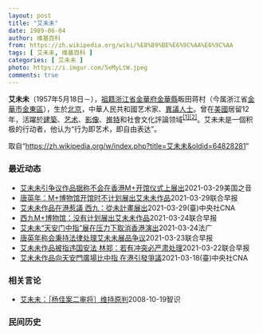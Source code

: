 ```yaml
---
layout: post
title: "艾未未"
date: 1989-06-04
author: 维基百科
from: https://zh.wikipedia.org/wiki/%E8%89%BE%E6%9C%AA%E6%9C%AA
tags: [ 艾未未, 维基百科 ]
categories: [ 艾未未 ]
photo: https://i.imgur.com/SeMyLtW.jpeg
comments: true
---
```

<div class="mw-parser-output">

<p><b>艾未未</b>（1957年5月18日<span class="useeditintro" title="Template:BLP editintro">－</span>），<a href="/wiki/%E7%A5%96%E7%B1%8D" title="祖籍">祖籍</a><a href="/wiki/%E6%B5%99%E6%B1%9F%E7%9C%81" title="浙江省">浙江省</a><a href="/wiki/%E9%87%91%E8%8F%AF%E5%BA%9C" class="mw-redirect" title="金華府">金華府</a><a href="/wiki/%E9%87%91%E8%8F%AF%E7%B8%A3" title="金華縣">金華縣</a>畈田蒋村（今属浙江省<a href="/wiki/%E9%87%91%E8%8F%AF%E5%B8%82" class="mw-redirect" title="金華市">金華市</a><a href="/wiki/%E9%87%91%E6%9D%B1%E5%8D%80" class="mw-redirect" title="金東區">金東區</a>），生於<a href="/wiki/%E5%8C%97%E4%BA%AC" class="mw-redirect" title="北京">北京</a>，中華人民共和國艺术家、<a href="/wiki/%E4%B8%AD%E8%8F%AF%E4%BA%BA%E6%B0%91%E5%85%B1%E5%92%8C%E5%9C%8B%E6%8C%81%E4%B8%8D%E5%90%8C%E6%94%BF%E8%A6%8B%E8%80%85%E5%88%97%E8%A1%A8" class="mw-redirect" title="中華人民共和國持不同政見者列表">異議人士</a>。曾在<a href="/wiki/%E7%BE%8E%E5%9C%8B" class="mw-redirect" title="美國">美國</a>居留12年，活躍於<a href="/wiki/%E5%BB%BA%E7%AF%89" class="mw-redirect" title="建築">建築</a>、<a href="/wiki/%E8%89%BA%E6%9C%AF" title="艺术">艺术</a>、<a href="/wiki/%E5%BD%B1%E5%83%8F" class="mw-redirect" title="影像">影像</a>、<a href="/wiki/%E6%8E%A8%E7%89%B9" class="mw-redirect" title="推特">推特</a>和社會文化評論领域<sup id="cite_ref-1" class="reference"><a href="#cite_note-1">[1]</a></sup><sup id="cite_ref-2" class="reference"><a href="#cite_note-2">[2]</a></sup>。艾未未是一個积极的行动者，他认为“行为即艺术，即自由表达”。
</p>
</div><noscript><img src="//zh.wikipedia.org/wiki/Special:CentralAutoLogin/start?type=1x1" alt="" title="" width="1" height="1" style="border: none; position: absolute;"></noscript>
<div class="printfooter">取自“<a dir="ltr" href="https://zh.wikipedia.org/w/index.php?title=艾未未&amp;oldid=64828281">https://zh.wikipedia.org/w/index.php?title=艾未未&amp;oldid=64828281</a>”</div><div id="recent-news"><h3>最近动态</h3><ul><li><a href="https://nodebe4.github.io/waimei/2021-03-29/%E8%89%BE%E6%9C%AA%E6%9C%AA%E5%BC%95%E4%BA%89%E8%AE%AE%E4%BD%9C%E5%93%81%E6%8D%AE%E7%A7%B0%E4%B8%8D%E4%BC%9A%E5%9C%A8%E9%A6%99%E6%B8%AFM+%E5%BC%80%E9%A6%86%E4%BB%AA%E5%BC%8F%E4%B8%8A%E5%B1%95%E5%87%BA" title="艾未未引争议作品据称不会在香港M+开馆仪式上展出—— Mon, 29 Mar 2021 12:58:42 GMT 资料照：中国异议艺术家艾未未 中国异议艺术家艾未未引起争议的作品据报将不会在香港...">艾未未引争议作品据称不会在香港M+开馆仪式上展出</a><time>2021-03-29</time><a class="tag">美国之音</a></li>
<li><a href="https://nodebe4.github.io/waimei/2021-03-29/%E5%94%90%E8%8B%B1%E5%B9%B4-M+%E5%8D%9A%E7%89%A9%E9%A6%86%E5%BC%80%E9%A6%86%E6%97%B6%E4%B8%8D%E8%AE%A1%E5%88%92%E5%B1%95%E5%87%BA%E8%89%BE%E6%9C%AA%E6%9C%AA%E4%BD%9C%E5%93%81" title="唐英年：M+博物馆开馆时不计划展出艾未未作品—— 香港西九文化区管理局董事局主席唐英年表示，M+博物馆没有计划在开馆时展出艺术家艾未未的作品。 据香港电台报道，唐英年说，原则上本来不对艾未未事件...">唐英年：M+博物馆开馆时不计划展出艾未未作品</a><time>2021-03-29</time><a class="tag">联合早报</a></li>
<li><a href="https://nodebe4.github.io/waimei/2021-03-29/%E8%89%BE%E6%9C%AA%E6%9C%AA%E4%BD%9C%E5%93%81%E5%9C%A8%E6%B8%AF%E6%83%B9%E8%AD%B0-%E8%A5%BF%E4%B9%9D-%E5%BE%9E%E6%9C%AA%E8%A8%88%E7%95%AB%E5%B1%95%E5%87%BA" title="艾未未作品在港惹議 西九：從未計畫展出—— 中國藝術家艾未未一件被香港西九文化區收藏的作品，當中有人豎起中指指向北京天安門廣場，被建制派人士批評對國家不敬。（圖取自西九「M+」博物館網頁mplu...">艾未未作品在港惹議 西九：從未計畫展出</a><time>2021-03-29</time><a class="tag">(臺)中央社CNA</a></li>
<li><a href="https://nodebe4.github.io/waimei/2021-03-24/%E8%A5%BF%E4%B9%9DM+%E5%8D%9A%E7%89%A9%E9%A6%86-%E6%B2%A1%E6%9C%89%E8%AE%A1%E5%88%92%E5%B1%95%E5%87%BA%E8%89%BE%E6%9C%AA%E6%9C%AA%E4%BD%9C%E5%93%81" title="西九M+博物馆：没有计划展出艾未未作品—— 香港西九M+博物馆昨天称，没有计划在开幕展览展示艾未未的《透视研究：天安门》。 据星岛日报报道，新民党立法会议员容海恩日前质疑，年底开幕的西九M+博物...">西九M+博物馆：没有计划展出艾未未作品</a><time>2021-03-24</time><a class="tag">联合早报</a></li>
<li><a href="https://nodebe4.github.io/waimei/2021-03-24/%E8%89%BE%E6%9C%AA%E6%9C%AA-%E5%A4%A9%E5%AE%89%E9%97%A8%E4%B8%AD%E6%8C%87-%E5%B1%95%E5%9C%A8%E5%8E%8B%E5%8A%9B%E4%B8%8B%E5%8F%96%E6%B6%88%E9%A6%99%E6%B8%AF%E6%BC%94%E5%87%BA" title="艾未未“天安门中指”展在压力下取消香港演出—— 24/03/2021 - 08:40 因政治压力下，港人无缘见识流亡海外艺术家艾未未的作品“竖中指”。 西九文化区M+博物馆藏连日被中联办喉舌疯狂...">艾未未“天安门中指”展在压力下取消香港演出</a><time>2021-03-24</time><a class="tag">法广</a></li>
<li><a href="https://nodebe4.github.io/waimei/2021-03-23/%E5%94%90%E8%8B%B1%E5%B9%B4%E7%A7%B0%E4%BC%9A%E7%A7%89%E6%8C%81%E6%B3%95%E5%BE%8B%E5%A4%84%E7%90%86%E8%89%BE%E6%9C%AA%E6%9C%AA%E5%B1%95%E5%93%81%E4%BA%89%E8%AE%AE" title="唐英年称会秉持法律处理艾未未展品争议—— 就香港西九文化区M+博物馆中一幅艾未未的作品被指违反《香港国安法》，西九文化区管理局董事会主席唐英年今天发声明，称管理局必定会秉持法律，遵守《基本法》、...">唐英年称会秉持法律处理艾未未展品争议</a><time>2021-03-23</time><a class="tag">联合早报</a></li>
<li><a href="https://nodebe4.github.io/waimei/2021-03-22/%E8%89%BE%E6%9C%AA%E6%9C%AA%E4%BD%9C%E5%93%81%E8%A2%AB%E6%8C%87%E8%BF%9D%E5%9B%BD%E5%AE%89%E6%B3%95-%E6%9E%97%E9%83%91-%E8%8B%A5%E6%9C%89%E5%86%B2%E7%AA%81%E5%BF%85%E4%B8%A5%E8%82%83%E5%A4%84%E7%90%86" title="艾未未作品被指违国安法 林郑：若有冲突必严肃处理—— 香港M+博物馆所藏的中国艺术家艾未未的一幅作品被质疑违反“香港国安法”。香港行政长官林郑月娥今天说，香港是依法办事地方，若文化工作与国安法有...">艾未未作品被指违国安法   林郑：若有冲突必严肃处理</a><time>2021-03-22</time><a class="tag">联合早报</a></li>
<li><a href="https://nodebe4.github.io/waimei/2021-03-18/%E8%89%BE%E6%9C%AA%E6%9C%AA%E4%BD%9C%E5%93%81%E5%90%91%E5%A4%A9%E5%AE%89%E9%96%80%E5%BB%A3%E5%A0%B4%E6%AF%94%E4%B8%AD%E6%8C%87-%E5%9C%A8%E6%B8%AF%E5%BC%95%E7%99%BC%E7%88%AD%E8%AD%B0" title="艾未未作品向天安門廣場比中指 在港引發爭議—— （中央社記者張謙香港18日電）中國異議藝術家艾未未一件被香港西九文化區收藏的作品近日引發爭議，在這件作品中，有人對著北京天安門廣場豎起中指，被親政...">艾未未作品向天安門廣場比中指 在港引發爭議</a><time>2021-03-18</time><a class="tag">(臺)中央社CNA</a></li>
</ul></div><div id="open-opinion"><h3>相关言论</h3><ul><li><a href="https://nodebe4.github.io/opinion/2008-10-19/%E8%89%BE%E6%9C%AA%E6%9C%AA-%E6%9D%A8%E4%BD%B3%E6%A1%88%E4%BA%8C%E5%AE%A1%E5%B0%86-%E7%BB%B4%E6%8C%81%E5%8E%9F%E5%88%A4/" title="艾未未">艾未未：［杨佳案二审将］维持原判</a><time>2008-10-19</time><a class="tag">智识</a></li>
</ul></div><div id="mjls-record"><h3>民间历史</h3><ul></ul></div>